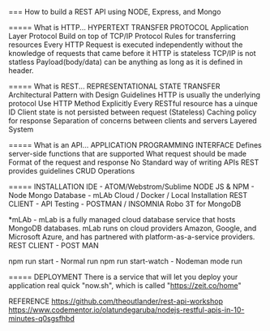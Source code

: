 === How to build a REST API using NODE, Express, and Mongo

===== What is HTTP... HYPERTEXT TRANSFER PROTOCOL
Application Layer Protocol
Build on top of TCP/IP Protocol
Rules for transferring resources
Every HTTP Request is executed independently without the  knowledge of requests that came before it
HTTP is stateless
TCP/IP is not statless
Payload(body/data) can be anything as long as it is defined in header.

===== What is REST... REPRESENTATIONAL STATE TRANSFER
Architectural Pattern with Design Guidelines
HTTP is usually the underlying protocol
Use HTTP Method Explicitly
Every RESTful resource has a uinque ID
Client state is not persisted between request (Stateless)
Caching policy for response
Separation of concerns between clients and servers
Layered System


===== What is an API... APPLICATION PROGRAMMING INTERFACE
Defines server-side functions that are supported
What request should be made
Format of the request and response
No Standard way of writing APIs
REST provides guidelines
CRUD Operations


===== INSTALLATION
IDE - ATOM/Webstrom/Sublime
NODE JS & NPM - Node 
Mongo Database - mLAb Cloud / Docker / Local Installation
REST CLIENT - API Testing - POSTMAN / INSOMNIA
Robo 3T for MongoDB

*mLAb - mLab is a fully managed cloud database service that hosts MongoDB databases. mLab runs on cloud providers Amazon, Google, and Microsoft Azure, and has partnered with platform-as-a-service providers.
REST CLIENT - POST MAN


npm run start - Normal run
npm run start-watch - Nodeman mode run


===== DEPLOYMENT
There is a service that will let you deploy your application real quick "now.sh", which is called "https://zeit.co/home"


REFERENCE
https://github.com/theoutlander/rest-api-workshop
https://www.codementor.io/olatundegaruba/nodejs-restful-apis-in-10-minutes-q0sgsfhbd
